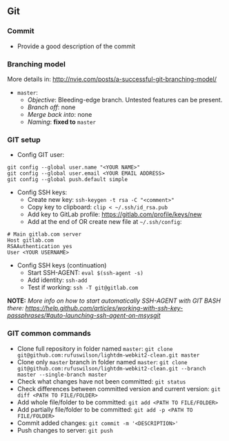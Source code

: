 ## Git

### Commit
* Provide a good description of the commit

### Branching model
More details in: http://nvie.com/posts/a-successful-git-branching-model/
* `master`:
   * *Objective*: Bleeding-edge branch. Untested features can be present.
   * *Branch off*: none
   * *Merge back into*: none
   * *Naming*: **fixed to** `master`

### GIT setup
* Config GIT user:

```
git config --global user.name "<YOUR NAME>"
git config --global user.email <YOUR EMAIL ADDRESS>
git config --global push.default simple
```
* Config SSH keys:
   * Create new key: `ssh-keygen -t rsa -C "<comment>"`
   * Copy key to clipboard: `clip < ~/.ssh/id_rsa.pub`
   * Add key to GitLab profile: https://gitlab.com/profile/keys/new
   * Add at the end of OR create new file at `~/.ssh/config`:

```
# Main gitlab.com server
Host gitlab.com
RSAAuthentication yes
User <YOUR USERNAME>
```

* Config SSH keys (continuation)
    * Start SSH-AGENT: `eval $(ssh-agent -s)`
    * Add identity: `ssh-add`
    * Test if working: `ssh -T git@gitlab.com`

**NOTE:** *More info on how to start automatically SSH-AGENT with GIT BASH there: https://help.github.com/articles/working-with-ssh-key-passphrases/#auto-launching-ssh-agent-on-msysgit*

### GIT common commands
* Clone full repository in folder named `master`: `git clone git@github.com:rufuswilson/lightdm-webkit2-clean.git master`
* Clone only `master` branch in folder named `master`: `git clone git@github.com:rufuswilson/lightdm-webkit2-clean.git --branch master --single-branch master`
* Check what changes have not been committed: `git status`
* Check differences between committed version and current version: `git diff <PATH TO FILE/FOLDER>`
* Add whole file/folder to be committed: `git add <PATH TO FILE/FOLDER>`
* Add partially file/folder to be committed: `git add -p <PATH TO FILE/FOLDER>`
* Commit added changes: `git commit -m '<DESCRIPTION>'`
* Push changes to server: `git push`

